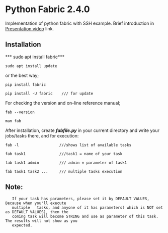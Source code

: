 # Python Fabric 2.4.0
Implementation of python fabric with SSH example.
Brief introduction in [Presentation video](https://linxnerd.wordpress.com/2018/10/10/python-fabric-2.4.0/) link.

## Installation

***    sudo apt install fabric***

    sudo apt install update

or the best way;

    pip install fabric

    pip install -U fabric    /// for update

For checking the version and on-line reference manual;

    fab --version

    man fab

After installation, create ***fabfile.py*** in your current directory and write your jobs/tasks there, and for execution:

    fab -l                  ///shows list of available tasks

    fab task1               ///task1 = name of your task

    fab task1 admin         /// admin = parameter of task1

    fab task1 task2 ...     /// multiple tasks execution


## Note:
       If your task has parameters, please set it by DEFAULT VALUES, Because when you'll execute
       multiple   tasks, and anyone of it has parameters( which is NOT set as DEFAULT VALUES), then the
       coming task will become STRING and use as parameter of this task. The results will not show as you
       expected.
